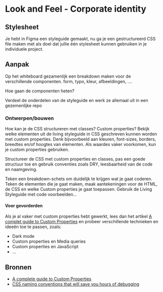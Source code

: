 # Look and Feel - Corporate identity

## Stylesheet

Je hebt in Figma een styleguide gemaakt, nu ga je een gestructureerd CSS file maken met als doel dat jullie één stylesheet kunnen gebruiken in je individuele project.


<!-- 
Deze teksten komen o.a. uit de deeltaak [Custom properties](https://github.com/fdnd-task/look-and-feel-custom-properties) 
Dit jaar gaan we ons meer richten op het maken van 1 stylesheet dat de studenten kunnen gebruiken voor hun eigen project. 

Workshop stylesheets for styleguides: over structuur aanbrengen in HTML en CSS, classes en custom properties

In Figma staan 8 artboards met een uitwerken van onderdelen op basis van de huisstijl van de opdracht
Studenten gaan zelf een stylesheet maken. Deze komt op 1 plek te staan. 
Bijhordende HTML klaarzetten. In de leertaak? Styleguide.html. Of in een aparte repo waar ze allemaal in gaan werken?

-->


## Aanpak

Op het whiteboard gezamenlijk een breakdown maken voor de verschillende componenten. form, typo, kleur, afbeeldingen, ....

Hoe gaan de componenten heten? 

Verdeel de onderdelen van de styleguide en werk ze allemaal uit in een gezemenlijke repo


### Ontwerpen/bouwen

Hoe kan je de CSS structureren met classes? Custom properties? 
Bekijk welke elementen uit de living styleguide in CSS geschreven kunnen worden met custom properties. Denk bijvoorbeeld aan kleuren, font-sizes, borders, breedtes en/of hoogtes van elementen.  Als waardes vaker voorkomen, kun je custom properties gebruiken. 

Structureer de CSS met custom properties en classes, pas een goede structuur toe en gebruik conventies zoals DRY, leesbaarheid van de code en naamgeving.

Teken een breakdown-schets om duidelijk te krijgen wat je gaat coderen. Teken de elementen die je gaat maken, maak aantekeningen voor de HTML, de CSS en welke Custom properties je gaat toepassen. Gebruik de Living Styleguide met code voorbeelden...

#### Voor gevorderden

Als je al vaker met custom properties hebt gewerkt, lees dan het artikel [A complet guide to Custom Properties](https://css-tricks.com/a-complete-guide-to-custom-properties/) en probeer verschillende technieken en ideeën toe te passen, zoals: 
- Dark mode
- Custom properties en Media queries
- Custom properties en JavaScript
- ...


## Bronnen

- [A complete guide to Custom Properties](https://css-tricks.com/a-complete-guide-to-custom-properties/)
- [CSS naming conventions that will save you hours of debugging](https://www.freecodecamp.org/news/css-naming-conventions-that-will-save-you-hours-of-debugging-35cea737d849/)
<!-- - [Using CSS custom properties like this is a waste](https://www.youtube.com/watch?v=_2LwjfYc1x8)-->
<!-- - [Basis voorbeeld template HTML & CSS structuur](https://codepen.io/joostf/pen/xEpmLx) -->


<!-- 
## Definition of done

Deze opdracht is done als:

- [ ] je hebt custom properties gebruikt en in de wiki uitgelegd hoe jouw code werkt
- [ ] je hebt een duidelijke structuur toegepast in jouw CSS bestand(en) en dit gedocumenteerd in de wiki 
-->